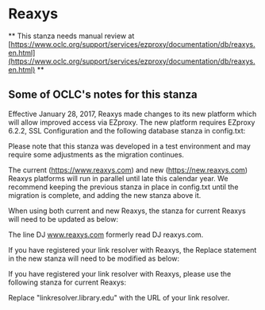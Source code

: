 # Reaxys
** This stanza needs manual review at [https://www.oclc.org/support/services/ezproxy/documentation/db/reaxys.en.html](https://www.oclc.org/support/services/ezproxy/documentation/db/reaxys.en.html) **

## Some of OCLC's notes for this stanza

Effective January 28, 2017, Reaxys made changes to its new platform which will allow improved access via EZproxy. The new platform requires EZproxy 6.2.2, SSL Configuration and the following database stanza in config.txt:

Please note that this stanza was developed in a test environment and may require some adjustments as the migration continues.

The current (https://www.reaxys.com) and new (https://new.reaxys.com) Reaxys platforms will run in parallel until late this calendar year. We recommend keeping the previous stanza in place in config.txt until the migration is complete, and adding the new stanza above it.

When using both current and new Reaxys, the stanza for current Reaxys will need to be updated as below:

The line DJ www.reaxys.com formerly read DJ reaxys.com.

If you have registered your link resolver with Reaxys, the Replace statement in the new stanza will need to be modified as below:

If you have registered your link resolver with Reaxys, please use the following stanza for current Reaxys:

Replace "linkresolver.library.edu" with the URL of your link resolver.

